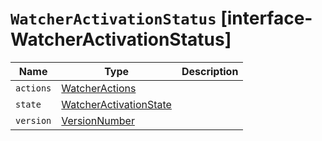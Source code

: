 # `WatcherActivationStatus` [interface-WatcherActivationStatus]

| Name | Type | Description |
| - | - | - |
| `actions` | [WatcherActions](./WatcherActions.md) | &nbsp; |
| `state` | [WatcherActivationState](./WatcherActivationState.md) | &nbsp; |
| `version` | [VersionNumber](./VersionNumber.md) | &nbsp; |
